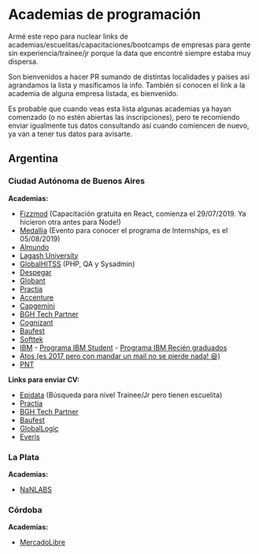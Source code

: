 # Academias de programación

Armé este repo para nuclear links de academias/escuelitas/capacitaciones/bootcamps de empresas para gente sin experiencia/trainee/jr porque la data que encontré siempre estaba muy dispersa.

Son bienvenidos a hacer PR sumando de distintas localidades y países así agrandamos la lista y masificamos la info. También si conocen el link a la academia de alguna empresa listada, es bienvenido.

Es probable que cuando veas esta lista algunas academias ya hayan comenzado (o no estén abiertas las inscripciones), pero te recomiendo enviar igualmente tus datos consultando así cuando comiencen de nuevo, ya van a tener tus datos para avisarte.

## Argentina

### Ciudad Autónoma de Buenos Aires

**Academias:**

- [Fizzmod](http://fizzmod.com/formate-gratis-en-react-y-javasript-y-unite-a-nuestro-equipocapacitate-gratis-con-fizzmod-y-forma-parte-del-equipo/) (Capacitación gratuita en React, comienza el 29/07/2019. Ya hicieron otra antes para Node!)
- [Medallia](https://www.eventbrite.com/e/open-house-medallia-programa-de-internships-2019-registration-65133917300) (Evento para conocer el programa de Internships, es el 05/08/2019)
- [Almundo](almundo.jpg)
- [Lagash University](https://landings.lagash.com/University)
- [GlobalHITSS](https://docs.google.com/forms/d/e/1FAIpQLSetxWUeRatcE3X3rve2KqpAw5OCQLznUOwXMLq5E4IB3J52yQ/viewform) (PHP, QA y Sysadmin)
- [Despegar](https://despegar.avature.net/altovuelo2019)
- [Globant](https://www.globant.com/job/talented-technology-passionates)
- [Practia](https://ar.linkedin.com/jobs/view/jóvenes-profesionales-de-sistemas-at-practia-global-1072525670)
- [Accenture](https://www.accenture.com/ar-es/careers/accenture-accademy)
- [Capgemini](https://www.capgemini.com/ar-es/empleo/learning-development/universidad-de-capgemini/)
- [BGH Tech Partner](https://www.opcionempleo.com.ar/jobview/403774044679e8011411dd34a3ed704e.html)
- [Cognizant](https://careers.cognizant.com/studentandinterns/ar/es)
- [Baufest](https://www.computrabajo.com.ar/baufest/empleos/oferta-de-trabajo-de-estudiantes-de-sistemas-interesados-en-capacitarse-en-desarrollo-full-stack-en-belgrano-EE1DB1D0F650FE5361373E686DCF3405)
- [Softtek](https://www.softtek.com/careers/programas-de-capacitacion-academias)
- [IBM](https://www-05.ibm.com/employment/ar-es/entry_level_campus.html) - [Programa IBM Student](https://careers.ibm.com/ListJobs/All/Search/Country/AR/position-type/intern/?lang=es) - [Programa IBM Recién graduados](https://careers.ibm.com/ListJobs/All/Search/Country/AR/?lang=es)
- [Atos (es 2017 pero con mandar un mail no se pierde nada! 😆)](https://www.atos.net/es-ar/2017/comunicados-de-prensa_2017_05_18/atos-abre-nueva-convocatoria-para-vacantes-en-buenos-aires)
- [PNT](https://somospnt.com/candidatos)

**Links para enviar CV:**

- [Epidata](https://www.linkedin.com/feed/update/urn:li:activity:6555439147866218496/) (Búsqueda para nivel Trainee/Jr pero tienen escuelita)
- [Practia](http://www.practia.global/Careers/Paginas/Unete-a-Practia.aspx)
- [BGH Tech Partner](https://www.bgh.com.ar/trabaja-con-nosotros)
- [Baufest](https://baufest.com/es/trabajar-en-baufest-es)
- [GlobalLogic](https://www.globallogic.com/latam/careers/)
- [Everis](https://www.everis.com/argentina/es/careers)

### La Plata

**Academias:**

- [NaNLABS](https://www.nan-labs.com/blog/nuestro-propio-programa-de-desarrollo-web-full-stack/)

### Córdoba

**Academias:**

- [MercadoLibre](https://jobs.mercadolibre.com/job/C%C3%B3rdoba-Programa-IT-Academy-2018/443086500/)
